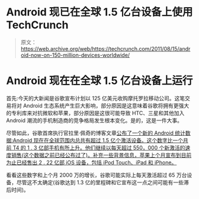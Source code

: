 # Android 现已在全球 1.5 亿台设备上使用 TechCrunch

> 原文：<https://web.archive.org/web/https://techcrunch.com/2011/08/15/android-now-on-150-million-devices-worldwide/>

# Android 现在在全球 1.5 亿台设备上运行

首先:今天的大新闻是谷歌宣布计划以 125 亿美元收购摩托罗拉移动公司。这笔交易将对 Android 生态系统产生巨大影响，部分原因是这意味着谷歌将拥有更强大的专利库来对抗微软和苹果，部分原因是这很可能导致 HTC、三星和其他加入 Android 潮流的手机制造商的竞争格局发生根本变化。是的，这是一件大事。

尽管如此，谷歌首席执行官拉里·佩奇的博客文章[公布了一个新的 Android 统计数据:Android 现在在全球范围内总共有超过 1.5 亿个激活设备。这个数字比一个月前 T4 的 1 . 3 亿部手机有所上升。他们继续以每天超过 550，000 个新激活的速度销售(这个数据之前已经公布过了)。补充一些背景信息，苹果上个月宣布](https://web.archive.org/web/20230205092930/http://googleblog.blogspot.com/2011/08/supercharging-android-google-to-acquire.html)[到目前为止已经售出 2 . 22 亿部 iOS 设备，包括 iPod Touch、iPad 和 iPhone。](https://web.archive.org/web/20230205092930/https://techcrunch.com/2011/07/19/apple-earnings-call-notes/)

看看这些数字和上个月 2000 万的增长，谷歌可能实际上每天激活超过 65 万台设备，尽管这不太确定(谷歌达到 1.3 亿的里程碑和它宣布这一点之间可能有一些滞后时间)。